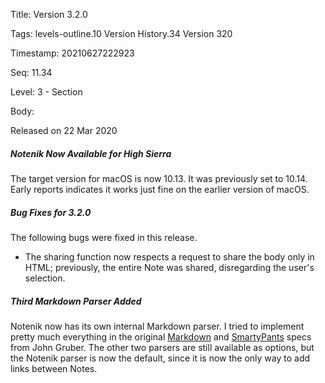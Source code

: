Title:  Version 3.2.0

Tags:   levels-outline.10 Version History.34 Version 320

Timestamp: 20210627222923

Seq:    11.34

Level:  3 - Section

Body: 

Released on 22 Mar 2020
 
##### Notenik Now Available for High Sierra

The target version for macOS is now 10.13. It was previously set to 10.14. Early reports indicates it works just fine on the earlier version of macOS. 

 
##### Bug Fixes for 3.2.0

The following bugs were fixed in this release. 

- The sharing function now respects a request to share the body only in HTML; previously, the entire Note was shared, disregarding the user's selection.
 
##### Third Markdown Parser Added

Notenik now has its own internal Markdown parser. I tried to implement pretty much everything in the original [Markdown][md] and [SmartyPants][sp] specs from John Gruber. The other two parsers are still available as options, but the Notenik parser is now the default, since it is now the only way to add links between Notes. 

[md]: https://daringfireball.net/projects/markdown/
[sp]: https://daringfireball.net/projects/smartypants/

